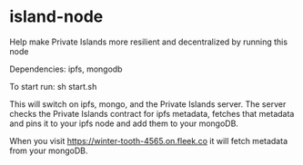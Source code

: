 # island-node
Help make Private Islands more resilient and decentralized by running this node


Dependencies:
ipfs, mongodb

To start run:
sh start.sh

This will switch on ipfs, mongo, and the Private Islands server. The server checks the Private Islands contract for ipfs metadata, fetches that metadata and pins it to your ipfs node and add them to your mongoDB. 

When you visit https://winter-tooth-4565.on.fleek.co it will fetch metadata from your mongoDB.
